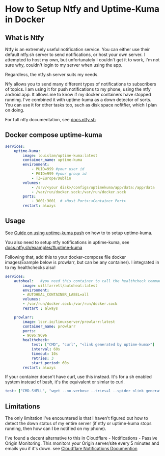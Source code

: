 # How to Setup Ntfy and Uptime-Kuma in Docker
## What is Ntfy
Ntfy is an extremely useful notification service. You can either use their default ntfy.sh server to send notifications, or host your own server. I attempted to host my own, but unfortunately I couldn't get it to work, I'm not sure why, couldn't login to my server when using the app.

Regardless, the ntfy.sh server suits my needs.

Nfy allows you to send many different types of notifications to subscribers of topics.
I am using it for push notifications to my phone, using the ntfy android app. It allows me to know if my docker containers have stopped running.
I've combined it with uptime-kuma as a down detector of sorts.
You can use it for other tasks too, such as disk space nofitfier, which I plan on doing.

For full ntfy documentation, see [docs.ntfy.sh](https://docs.ntfy.sh/)

## Docker compose uptime-kuma
``` yaml
services:
    uptime-kuma:
        image: louislam/uptime-kuma:latest
        container_name: uptime-kuma
        environment:
            - PUID=999 #your user id
            - PGID=999 #your group id
            - TZ=Europe/Dublin
        volumes:
            - /srv/<your disk>/configs/uptimekuma/app/data:/app/data
            - /var/run/docker.sock:/var/run/docker.sock
        ports:
            - 3001:3001  # <Host Port>:<Container Port>
        restart: always  
```

## Usage
See [Guide on using uptime-kuma push](https://www.leewoodhouse.com/2022/09/14/how-to-setup-push-notifications-in-uptime-kuma-to-monitor-systems-on-a-private-network/) on how to to setup uptime-kuma.

You also need to setup ntfy notifications in uptime-kuma, see [docs.ntfy.sh/examples/#uptime-kuma](https://docs.ntfy.sh/examples/#uptime-kuma)

Following that, add this to your docker-compose file docker images(Example below is prowlarr, but can be any container). I integrated in to my healthchecks also!
``` yaml
services:
    autoheal:   #you need this container to call the healthcheck command below. you only need to create this container once!
        image: willfarrell/autoheal:latest
        environment:
        - AUTOHEAL_CONTAINER_LABEL=all
        volumes:
        - /var/run/docker.sock:/var/run/docker.sock
        restart : always

    prowlarr:
        image: lscr.io/linuxserver/prowlarr:latest
        container_name: prowlarr
        ports:
        - 9696:9696
        healthcheck:
            test: ["CMD", "curl", "<link generated by uptime-kuma>"]
            interval: 60s
            timeout: 10s
            retries: 3
            start_period: 60s
        restart: always  
```

If your container doesn't have curl, use this instead. It's for a sh enabled system instead of bash, it's the equivalent or simlar to curl.
``` yaml
test: ["CMD-SHELL", "wget --no-verbose --tries=1 --spider <link generated by uptime-kuma> || exit 1"]
```

## Limitations
The only limitation I've encountered is that I haven't figured out how to detect the down status of my entire server (if ntfy or uptime-kuma stops running, then how can I be notified on my phone). 

I've found a decent alternative to this in Cloudflare - Notifications - Passive Origin Monitoring. This monitors your Origin server/site every 5 minutes and emails you if it's down. see [Cloudflare Notifications Documention](https://developers.cloudflare.com/fundamentals/notifications/)
